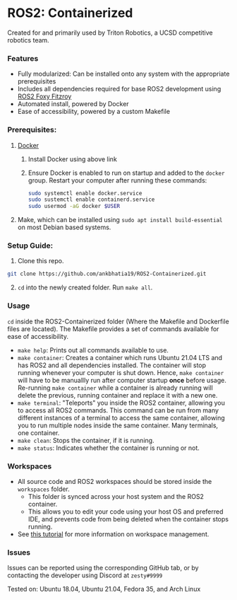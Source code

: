 # ROS2: Containerized

Created for and primarily used by Triton Robotics, a UCSD competitive robotics team.

### Features

* Fully modularized: Can be installed onto any system with the appropriate prerequisites
* Includes all dependencies required for base ROS2 development using [ROS2 Foxy Fitzroy](https://docs.ros.org/en/foxy/Releases/Release-Foxy-Fitzroy.html)
* Automated install, powered by Docker
* Ease of accessibility, powered by a custom Makefile

### Prerequisites:

1. [Docker](https://docs.docker.com/get-docker/)
   1. Install Docker using above link
   2. Ensure Docker is enabled to run on startup and added to the `docker` group. Restart your computer after running these commands:

      ```bash
      sudo systemctl enable docker.service
      sudo sustemctl enable containerd.service
      sudo usermod -aG docker $USER
      ```
2. Make, which can be installed using `sudo apt install build-essential` on most Debian based systems.

### Setup Guide:

1. Clone this repo.

```sh
git clone https://github.com/ankbhatia19/ROS2-Containerized.git
```

2. `cd` into the newly created folder. Run `make all`.

### Usage

`cd` inside the ROS2-Containerized folder (Where the Makefile and Dockerfile files are located). The Makefile provides a set of commands available for ease of accessibility.

* `make help`: Prints out all commands available to use.
* `make container`: Creates a container which runs Ubuntu 21.04 LTS and has ROS2 and all dependencies installed. The container will stop running whenever your computer is shut down. Hence, `make container` will have to be manuallly run after computer startup **once** before usage. Re-running `make container` while a container is already running will delete the previous, running container and replace it with a new one.
* `make terminal`: "Teleports" you inside the ROS2 container, allowing you to access all ROS2 commands. This command can be run from many different instances of a terminal to access the same container, allowing you to run multiple nodes inside the same container. Many terminals, one container.
* `make clean`: Stops the container, if it is running.
* `make status`: Indicates whether the container is running or not.

### Workspaces

* All source code and ROS2 workspaces should be stored inside the `workspaces` folder.
  * This folder is synced across your host system and the ROS2 container.
  * This allows you to edit your code using your host OS and preferred IDE, and prevents code from being deleted when the container stops running.
* See [this tutorial](https://docs.ros.org/en/foxy/Tutorials/Workspace/Creating-A-Workspace.html) for more information on workspace management.

### Issues

Issues can be reported using the corresponding GitHub tab, or by contacting the developer using Discord at `zesty#9999`

Tested on: Ubuntu 18.04, Ubuntu 21.04, Fedora 35, and Arch Linux
